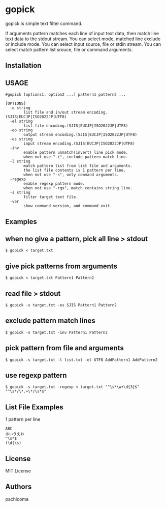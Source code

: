 # gopick
gopick is simple text filter command.

If arguments pattern matches each line of input text data,
then match line text data to the stdout stream.
You can select mode, matched line exclude or include mode.
You can select input source, file or stdin stream.
You can select match pattern list srouce, file or command arguments.

## Installation

## USAGE
```
#gopick [options1, option2 ...] pattern1 pattern2 ...

[OPTIONS]
  -e string
    	list file and in/out stream encoding.(SJIS|EUCJP|ISO2022JP|UTF8)
  -el string
    	list file encoding.(SJIS|EUCJP|ISO2022JP|UTF8)
  -eo string
    	output stream encoding.(SJIS|EUCJP|ISO2022JP|UTF8)
  -es string
    	input stream encoding.(SJIS|EUCJP|ISO2022JP|UTF8)
  -inv
    	enable pattern unmatch(invert) line pick mode.
    	when not use "-i", include pattern match line.
  -l string
    	match pattern list from list file and arguments.
    	the list file contents is 1 pattern per line.
    	when not use "-s", only command arguments.
  -regexp
    	enable regexp pattern mode.
    	when not use "-rgx", match contains string line.
  -s string
    	filter target text file.
  -ver
    	show command version, and command exit.

```

## Examples
when no give a pattern, pick all line > stdout
----------------------------------------------
```
$ gopick < target.txt
```

give pick patterns from arguments
---------------------------------
```
$ gopick < target.txt Pattern1 Pattern2
```
read file > stdout
------------------
```
$ gopick -s target.txt -es SJIS Pattern1 Pattern2
```

exclude pattern match lines
---------------------------
```
$ gopick -s target.txt -inv Pattern1 Pattern2
```

pick pattern from file and arguments
------------------------------------
```
$ gopick -s target.txt -l list.txt -el UTF8 AddPattern1 AddPattern2
```

use regexp pattern
------------------
```
$ gopick -s target.txt -regexp < target.txt "^\s*\w+\d{3}$" "^\s*/\*.+\*/\s*$"
```

List File Examples
------------------
1 pattern per line
```
ABC
あいうえお
^\s*$
(\d|\s)
```

## License
MIT License

## Authors
pachicoma
